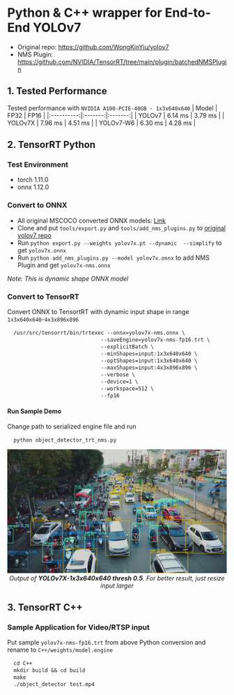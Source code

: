 # Python & C++ wrapper for End-to-End YOLOv7
- Original repo: https://github.com/WongKinYiu/yolov7
- NMS Plugin: https://github.com/NVIDIA/TensorRT/tree/main/plugin/batchedNMSPlugin
## 1. Tested Performance
Tested performance with ```NVIDIA A100-PCIE-40GB - 1x3x640x640```
|    Model   |   FP32  |   FP16  |
|:----------:|:-------:|:-------:|
|   YOLOv7   |   6.14 ms  |   3.79 ms  |
|   YOLOv7X  |   7.96 ms  |   4.51 ms  |
|  YOLOv7-W6 |   6.30 ms  |   4.28 ms  |

## 2. TensorRT Python
### Test Environment
- torch 1.11.0
- onnx 1.12.0

### Convert to ONNX
- All original MSCOCO converted ONNX models: [Link](https://drive.google.com/drive/folders/15hUBefQv28FJ-yfw_Wpvlbu23WeY5E2S?usp=sharing)
- Clone and put ```tools/export.py``` and ```tools/add_nms_plugins.py``` to [original yolov7 repo](https://github.com/WongKinYiu/yolov7)
- Run ```python export.py --weights yolov7x.pt --dynamic  --simplify``` to get ```yolov7x.onnx```
- Run ```python add_nms_plugins.py --model yolov7x.onnx``` to add NMS Plugin and get ```yolov7x-nms.onnx```

<i> Note: This is dynamic shape ONNX model </i>
### Convert to TensorRT
Convert ONNX to TensortRT with dynamic input shape in range ```1x3x640x640```-```4x3x896x896```
```
  /usr/src/tensorrt/bin/trtexec --onnx=yolov7x-nms.onnx \
                              --saveEngine=yolov7x-nms-fp16.trt \
                              --explicitBatch \
                              --minShapes=input:1x3x640x640 \
                              --optShapes=input:1x3x640x640 \
                              --maxShapes=input:4x3x896x896 \
                              --verbose \
                              --device=1 \
                              --workspace=512 \
                              --fp16
```
#### Run Sample Demo
Change path to serialized engine file and run 
```
  python object_detector_trt_nms.py
```
<p align="center">
  <img src="Python/output/result-640.jpg" width="960"> <br>
  <i> Output of <b>YOLOv7X-1x3x640x640 thresh 0.5</b>. For better result, just resize input larger</i>
</p>

## 3. TensorRT C++
### Sample Application for Video/RTSP input
Put sample ```yolov7x-nms-fp16.trt``` from above Python conversion and rename to ```C++/weights/model.engine```
```
  cd C++
  mkdir build && cd build
  make
  ./object_detector test.mp4
```
